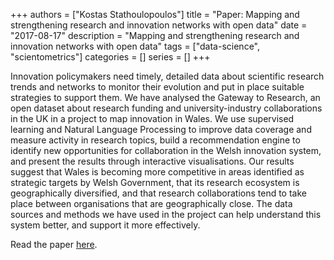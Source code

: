 +++
authors = ["Kostas Stathoulopoulos"]
title = "Paper: Mapping and strengthening research and innovation networks with open data"
date = "2017-08-17"
description = "Mapping and strengthening research and innovation networks with open data"
tags = ["data-science", "scientometrics"]
categories = []
series = []
+++

Innovation policymakers need timely, detailed data about scientific research trends and networks to monitor their evolution and put in place suitable strategies to support them. We have analysed the Gateway to Research, an open dataset about research funding and university-industry collaborations in the UK in a project to map innovation in Wales. We use supervised learning and Natural Language Processing to improve data coverage and measure activity in research topics, build a recommendation engine to identify new opportunities for collaboration in the Welsh innovation system, and present the results through interactive visualisations. Our results suggest that Wales is becoming more competitive in areas identified as strategic targets by Welsh Government, that its research ecosystem is geographically diversified, and that research collaborations tend to take place between organisations that are geographically close. The data sources and methods we have used in the project can help understand this system better, and support it more effectively.

Read the paper [here](https://drive.google.com/file/d/1IPRWPGi75z-C5-iUeSm98Xgn5EF1nagV/view?usp=sharing).
